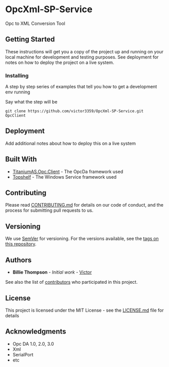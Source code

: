 # OpcXml-SP-Service

Opc to XML Conversion Tool

## Getting Started

These instructions will get you a copy of the project up and running on your local machine for development and testing purposes. See deployment for notes on how to deploy the project on a live system.


### Installing

A step by step series of examples that tell you how to get a development env running

Say what the step will be

```
git clone https://github.com/victor3359/OpcXml-SP-Service.git OpcClient
```

## Deployment

Add additional notes about how to deploy this on a live system

## Built With

* [TitaniumAS.Opc.Client](https://github.com/titanium-as/TitaniumAS.Opc.Client) - The OpcDa framework used
* [Topshelf](http://topshelf-project.com/) - The Windows Service framework used

## Contributing

Please read [CONTRIBUTING.md](https://gist.github.com/PurpleBooth/b24679402957c63ec426) for details on our code of conduct, and the process for submitting pull requests to us.

## Versioning

We use [SemVer](http://semver.org/) for versioning. For the versions available, see the [tags on this repository](https://github.com/victor3359/OpcXml-SP-Service/tags). 

## Authors

* **Billie Thompson** - *Initial work* - [Victor](https://github.com/victor3359)

See also the list of [contributors](https://github.com/victor3359/OpcXml-SP-Service/contributors) who participated in this project.

## License

This project is licensed under the MIT License - see the [LICENSE.md](LICENSE.md) file for details

## Acknowledgments

* Opc DA 1.0, 2.0, 3.0
* Xml
* SerialPort
* etc
